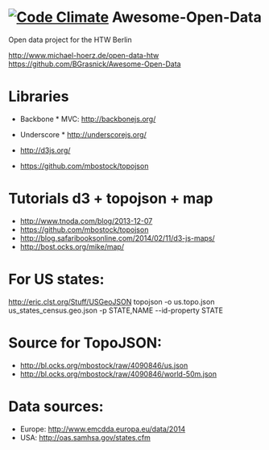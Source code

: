 [![Code Climate](https://codeclimate.com/github/BGrasnick/Awesome-Open-Data.png)](https://codeclimate.com/github/BGrasnick/Awesome-Open-Data)
Awesome-Open-Data
=================

Open data project for the HTW Berlin

http://www.michael-hoerz.de/open-data-htw
https://github.com/BGrasnick/Awesome-Open-Data


# Libraries

* Backbone *
MVC: http://backbonejs.org/
* Underscore *
http://underscorejs.org/

* http://d3js.org/


* https://github.com/mbostock/topojson

# Tutorials d3 + topojson + map

* http://www.tnoda.com/blog/2013-12-07
* https://github.com/mbostock/topojson
* http://blog.safaribooksonline.com/2014/02/11/d3-js-maps/
* http://bost.ocks.org/mike/map/

# For US states:

http://eric.clst.org/Stuff/USGeoJSON
topojson -o us.topo.json us_states_census.geo.json -p STATE,NAME --id-property STATE

# Source for TopoJSON:

* http://bl.ocks.org/mbostock/raw/4090846/us.json
* http://bl.ocks.org/mbostock/raw/4090846/world-50m.json

# Data sources:

* Europe: http://www.emcdda.europa.eu/data/2014
* USA: http://oas.samhsa.gov/states.cfm
